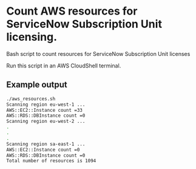 # Count AWS resources for ServiceNow Subscription Unit licensing.
Bash script to count resources for ServiceNow Subscription Unit licenses

Run this script in an AWS CloudShell terminal.

## Example output
```bash
./aws_resources.sh 
Scanning region eu-west-1 ...
AWS::EC2::Instance count =33
AWS::RDS::DBInstance count =0
Scanning region eu-west-2 ...
.
.
.
Scanning region sa-east-1 ...
AWS::EC2::Instance count =0
AWS::RDS::DBInstance count =0
Total number of resources is 1094
```
